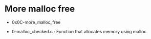# More malloc free

* 0x0C-more_malloc_free

* 0-malloc_checked.c : Function that allocates memory using malloc